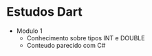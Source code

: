 # Estudos Dart
- Modulo 1
   + Conhecimento sobre tipos INT e DOUBLE
   + Conteudo parecido com C#
   